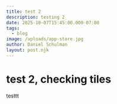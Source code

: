 ```yaml
---
title: test 2
description: testing 2
date: 2025-10-07T15:45:00.000-07:00
tags:
  - blog
image: /uploads/app-store.jpg
author: Daniel Schulman
layout: post.njk
---
```

# test 2, checking tiles

testtt
